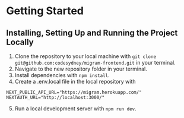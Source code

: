 # Getting Started

## Installing, Setting Up and Running the Project Locally

1. Clone the repository to your local machine with `git clone git@github.com:codesydney/migram-frontend.git` in your terminal.
2. Navigate to the new repository folder in your terminal.
3. Install dependencies with `npm install`.
4. Create a .env.local file in the local repository with

```
NEXT_PUBLIC_API_URL="https://migram.herokuapp.com/"
NEXTAUTH_URL="http://localhost:3000/"
```

5. Run a local development server with `npm run dev`.
